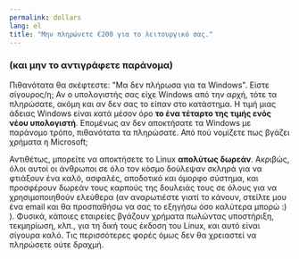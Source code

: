 ```yaml
---
permalink: dollars
lang: el
title: "Μην πληρώνετε €200 για το λειτουργικό σας."
---
```


<h3>(και μην το αντιγράφετε παράνομα)</h3>

Πιθανότατα θα σκέφτεστε: "Μα δεν πλήρωσα για τα Windows". Είστε σίγουρος/η;
Αν ο υπολογιστής σας είχε Windows από την αρχή, τότε τα πληρώσατε, ακόμη και αν 
δεν σας το είπαν στο κατάστημα. Η τιμή μιας άδειας Windows είναι κατά μέσον όρο
<b>το ένα τέταρτο της τιμής ενός νέου υπολογιστή</b>. Επομένως αν δεν αποκτήσατε
τα Windows με παράνομο τρόπο, πιθανότατα τα πληρώσατε. Από πού νομίζετε πως βγάζει
χρήματα η Microsoft;

Αντιθέτως, μπορείτε να αποκτήσετε το Linux <b>απολύτως δωρεάν</b>. Ακριβώς, όλοι
αυτοί οι άνθρωποι σε όλο τον κόσμο δούλεψαν σκληρά για να φτιάξουν ένα καλό, ασφαλές,
αποδοτικό και όμορφο σύστημα, και προσφέρουν δωρεάν τους καρπούς της δουλειάς τους
σε όλους για να χρησιμοποιηθούν ελεύθερα (αν αναρωτιέστε γιατί το κάνουν, στείλτε μου
ένα email και θα προσπαθήσω να σας το εξηγήσω όσο καλύτερα μπορώ :) ). Φυσικά, 
κάποιες εταιρείες βγάζουν χρήματα πωλώντας υποστήριξη, τεκμηρίωση, κλπ., για τη
δική τους έκδοση του Linux, και αυτό είναι σίγουρα καλό. Τις περισσότερες φορές όμως
δεν θα χρειαστεί να πληρώσετε ούτε δραχμή.




